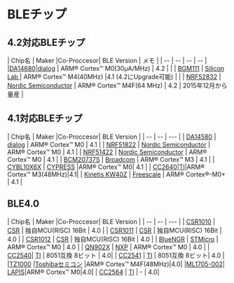 # BLEチップ

## 4.2対応BLEチップ

| Chip名 | Maker |Co-Proccesor| BLE Version | メモ |
| -- | -- | -- | -- |
|[DA14680](http://www.dialog-semiconductor.com/docs/site-pdf/dialog-smartbond-da14680-product-brief-japanese.pdf?sfvrsn=2)|[dialog](http://www.dialog-semiconductor.com/) | ARM® Cortex™ M0(30μA/MHz) | 4.2 | |
| [BGM111](http://www.silabs.com/products/wireless/bluetooth/Pages/bluegecko-bluetooth-smart-module-intro.aspx) | [Silicon Lab ](http://www.csr.com/) |  ARM® Cortex™  M4(40MHz) |4.1 (4.2にUpgrade可能) | |
| [NRF52832](https://www.nordicsemi.com/Products/Bluetooth-Smart-Bluetooth-low-energy/nRF52832) | [Nordic Semiconductor](https://www.nordicsemi.com) |  ARM® Cortex™  M4F(64 MHz) | 4.2 | 2015年12月から量産 |

## 4.1対応BLEチップ

| Chip名 | Maker |Co-Proccesor| BLE Version |
| -- | -- | --- |
| [DA14580](http://www.dialog-semiconductor.com/products/bluetooth-smart) | [dialog](http://www.dialog-semiconductor.com/) | ARM® Cortex™ M0 | 4.1 |
| [NRF51822](http://www.nordicsemi.com/eng/Products/Bluetooth-R-low-energy/nRF51822) | [Nordic Semiconductor](http://www.nordicsemi.com/)  |  ARM® Cortex™ M0 | 4.1 |
| [NRF51422](http://www.nordicsemi.com/eng/Products/ANT/nRF51422)  | [Nordic Semiconductor](http://www.nordicsemi.com/) |  ARM® Cortex™ M0 | 4.1 |
| [BCM20737S](http://www.broadcom.com/collateral/pb/WICED-Sense-PB100.pdf) | [Broadcom](http://ja.broadcom.com/) |  ARM® Cortex™ M3 | 4.1 |
| [CYBL10X6X](http://japan.cypress.com/?rID=99422 ) | [CYPRESS](http://japan.cypress.com/) |ARM® Cortex™ M0| 4.1 |
| [CC2640](http://www.tij.co.jp/product/jp/cc2640)|[TI](http://www.tij.co.jp/)|ARM® Cortex™ M3(48MHz)|4.1|
| [Kinetis KW40Z](http://www.freescale.com/ja/products/arm-processors/kinetis-cortex-m/w-series/kinetis-kw40z-30z-20z-bluetooth-low-energy-802.15.4-wireless-mcus:KW4x) | [Freescale](http://www.freescale.com/) | ARM® Cortex®-M0+ | 4.1 |

## BLE4.0

| Chip名 | Maker |Co-Proccesor| BLE Version |
| -- | -- | --- |
| [CSR1010](https://www.csrsupport.com/download/39359/CSR1010%20Data%20Sheet%20CS-231985-DS.pdf) | [CSR](http://www.csr.com/) | 独自MCU(RISC) 16Bit | 4.0 |
| [CSR1011](https://www.csrsupport.com/download/40289/CSR1010%20Data%20Sheet%20CS-231986-DS.pdf) | [CSR](http://www.csr.com/)  | 独自MCU(RISC) 16Bit | 4.0 |
| [CSR1012](https://www.csrsupport.com/download/47278/CSR1012%20Data%20Sheet%20CS-238833-DS.pdf) | [CSR](http://www.csr.com/)  | 独自MCU(RISC) 16Bit | 4.0 |
| [BlueNGR](http://www.st.com/web/catalog/sense_power/FM1968/CL1976/SC1898/PF258646?ecmp=pf258646_link_emf_jan2014&sc=bluenrg) |  [STMicro](http://www.st-japan.co.jp/web/jp/home.html) | ARM® Cortex™ M0 | 4.0 |
| [QN902X](http://www.nxp.com/documents/data_sheet/QN902X.pdf) | [NXP](http://www.nxp.com/) | ARM® Cortex™ M0 | 4.0 |
| [CC2540](http://m.tij.co.jp/product/jp/CC2540)| [TI](http://www.tij.co.jp/) |  8051互換 8ビット | 4.0|
| [CC2541](http://m.tij.co.jp/product/jp/CC2541) | [TI](http://www.tij.co.jp/) |  8051互換 8ビット| 4.0 | 
|[TZ1000](http://toshiba.semicon-storage.com/jp/product/assp/applite/tz1000.html) |[Toshibaセミコン](http://toshiba.semicon-storage.com/) |ARM® Cortex™ M4F(48MHz)|4.0|
|[ML1705-002](http://www.lapis-semi.com/jp/semicon/telecom/ble.html)| [LAPIS](http://www.lapis-semi.com)|ARM® Cortex™ M0|4.0|
| [CC2564](http://www.ti.com/product/cc2564) | [TI](http://www.tij.co.jp/) |  - | 4.0|

